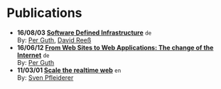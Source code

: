 # Publications

- **16/08/03 [Software Defined Infrastructure](https://queicherius.github.io/software-defined-infrastructure/)** `de`  
  By: [Per Guth](http://www.perguth.de/), [David Reeß](http://www.david-reess.de/)
- **16/06/12 [From Web Sites to Web Applications: The change of the Internet](https://github.com/pguth/From-Web-Sites-to-Web-Applications)** `de`  
  By: [Per Guth](http://www.perguth.de/)
- **11/03/01 [Scale the realtime web](http://blog.roothausen.de/2011/03/22/my-bachelor-thesis-scale-the-realtime-web/)** `en`  
  By: [Sven Pfleiderer](http://blog.roothausen.de/)

